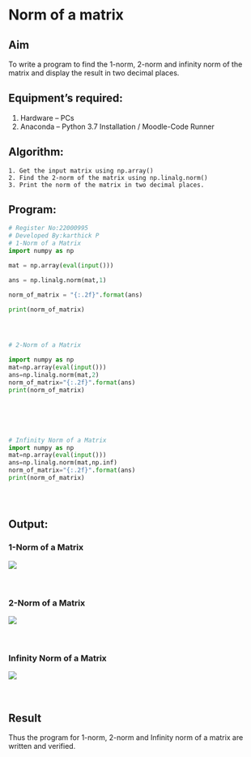 # Norm of a matrix
## Aim
To write a program to find the 1-norm, 2-norm and infinity norm of the matrix and display the result in two decimal places.
## Equipment’s required:
1.	Hardware – PCs
2.	Anaconda – Python 3.7 Installation / Moodle-Code Runner
## Algorithm:
	1. Get the input matrix using np.array()   
    2. Find the 2-norm of the matrix using np.linalg.norm()
	3. Print the norm of the matrix in two decimal places.
## Program:
```Python
# Register No:22000995
# Developed By:karthick P
# 1-Norm of a Matrix
import numpy as np

mat = np.array(eval(input()))

ans = np.linalg.norm(mat,1)

norm_of_matrix = "{:.2f}".format(ans)

print(norm_of_matrix)




# 2-Norm of a Matrix

import numpy as np
mat=np.array(eval(input()))
ans=np.linalg.norm(mat,2)
norm_of_matrix="{:.2f}".format(ans)
print(norm_of_matrix)






# Infinity Norm of a Matrix
import numpy as np
mat=np.array(eval(input()))
ans=np.linalg.norm(mat,np.inf)
norm_of_matrix="{:.2f}".format(ans)
print(norm_of_matrix)





```
## Output:
### 1-Norm of a Matrix
![](./)
<br>
<br>
<br>

### 2-Norm of a Matrix

![](./)
<br>
<br>
<br>

### Infinity Norm of a Matrix
![](./)
<br>
<br>
<br>

## Result
Thus the program for 1-norm, 2-norm and Infinity norm of a matrix are written and verified.
